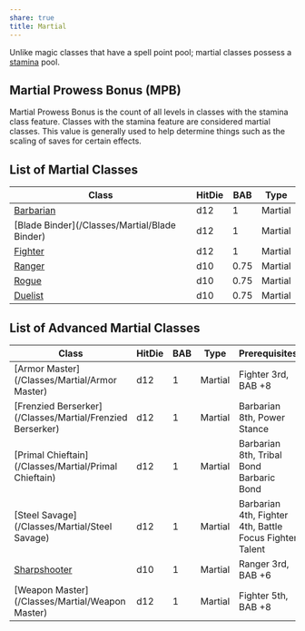 ```yaml
---
share: true
title: Martial
---
```

Unlike magic classes that have a spell point pool; martial classes possess a <a href="/Rules/Combat%20Rules/Combat%20Statistics/#stamina">stamina</a> pool.

## Martial Prowess Bonus (MPB)

Martial Prowess Bonus is the count of all levels in classes with the stamina class feature. Classes with the stamina feature are considered martial classes. This value is generally used to help determine things such as the scaling of saves for certain effects.
## List of Martial Classes

| Class                                         | HitDie | BAB  | Type    |
| --------------------------------------------- | ------ | ---- | ------- |
| [Barbarian](/Classes/Martial/Barbarian)       | d12    | 1    | Martial |
| [Blade Binder](/Classes/Martial/Blade Binder) | d12    | 1    | Martial |
| [Fighter](/Classes/Martial/Fighter)           | d12    | 1    | Martial |
| [Ranger](/Classes/Martial/Ranger)             | d10    | 0.75 | Martial |
| [Rogue](/Classes/Martial/Rogue)               | d10    | 0.75 | Martial |
| [Duelist](/Classes/Martial/Duelist)           | d10    | 0.75 | Martial |


## List of Advanced Martial Classes

| Class                                                     | HitDie | BAB | Type    | Prerequisites                                           |
| --------------------------------------------------------- | ------ | --- | ------- | ------------------------------------------------------- |
| [Armor Master](/Classes/Martial/Armor Master)             | d12    | 1   | Martial | Fighter 3rd, BAB +8                                     |
| [Frenzied Berserker](/Classes/Martial/Frenzied Berserker) | d12    | 1   | Martial | Barbarian 8th, Power Stance                             |
| [Primal Chieftain](/Classes/Martial/Primal Chieftain)     | d12    | 1   | Martial | Barbarian 8th, Tribal Bond Barbaric Bond                |
| [Steel Savage](/Classes/Martial/Steel Savage)             | d12    | 1   | Martial | Barbarian 4th, Fighter 4th, Battle Focus Fighter Talent |
| [Sharpshooter](/Classes/Martial/Sharpshooter)             | d10    | 1   | Martial | Ranger 3rd, BAB +6                                      |
| [Weapon Master](/Classes/Martial/Weapon Master)           | d12    | 1   | Martial | Fighter 5th, BAB +8                                     |
